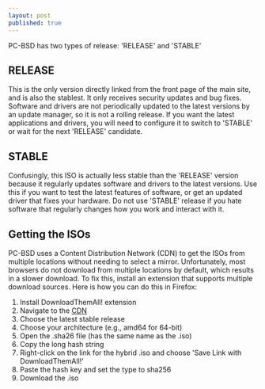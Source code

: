 ```yaml
---
layout: post
published: true
---
```


PC-BSD has two types of release: 'RELEASE' and 'STABLE'

## RELEASE

This is the only version directly linked from the front page of the main site, and is also the stablest. It only receives security updates and bug fixes. Software and drivers are not periodically updated to the latest versions by an update manager, so it is not a rolling release. If you want the latest applications and drivers, you will need to configure it to switch to 'STABLE' or wait for the next 'RELEASE' candidate. 

## STABLE

Confusingly, this ISO is actually less stable than the 'RELEASE' version because it regularly updates software and drivers to the latest versions. Use this if you want to test the latest features of software, or get an updated driver that fixes your hardware. Do not use 'STABLE' release if you hate software that regularly changes how you work and interact with it. 

## Getting the ISOs

PC-BSD uses a Content Distribution Network (CDN) to get the ISOs from multiple locations without needing to select a mirror. Unfortunately, most browsers do not download from multiple locations by default, which results in a slower download. To fix this, install an extension that supports multiple download sources. Here is how you can do this in Firefox:

1. Install DownloadThemAll! extension
2. Navigate to the [CDN](iso.cdn.pcbsd.org)
3. Choose the latest stable release
4. Choose your architecture (e.g., amd64 for 64-bit)
5. Open the .sha26 file (has the same name as the .iso)
6. Copy the long hash string
7. Right-click on the link for the hybrid .iso and choose 'Save Link with DownloadThemAll!'
8. Paste the hash key and set the type to sha256
9. Download the .iso